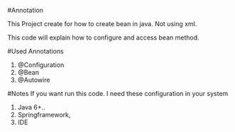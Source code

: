 #Annotation

This Project create for how to create bean in java. Not using xml.

This code will explain how to configure and access bean method.

#Used Annotations
1. @Configuration
2. @Bean
3. @Autowire

#Notes
If you want run this code. I need these configuration in your system
1. Java 6+..
2. Springframework,
3. IDE

